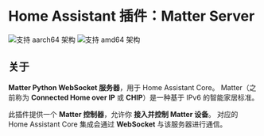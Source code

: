 # Home Assistant 插件：Matter Server

![支持 aarch64 架构][aarch64-shield]
![支持 amd64 架构][amd64-shield]

## 关于

**Matter Python WebSocket 服务器**，用于 Home Assistant Core。
Matter（之前称为 **Connected Home over IP** 或 **CHIP**）是一种基于 IPv6 的智能家居标准。

此插件提供一个 **Matter 控制器**，允许你 **接入并控制 Matter 设备**。
对应的 Home Assistant Core 集成会通过 **WebSocket** 与该服务器进行通信。

[aarch64-shield]: https://img.shields.io/badge/aarch64-yes-green.svg
[amd64-shield]: https://img.shields.io/badge/amd64-yes-green.svg
